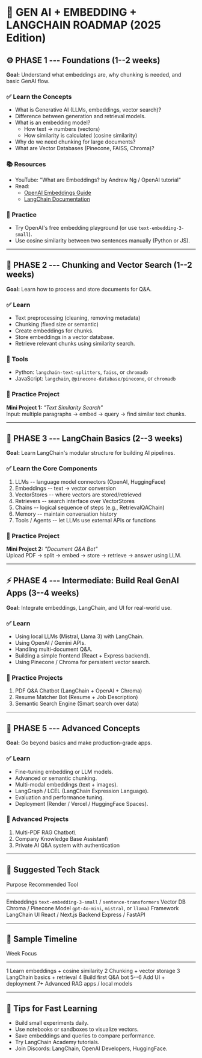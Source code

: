 # 🧭 GEN AI + EMBEDDING + LANGCHAIN ROADMAP (2025 Edition)

## ⚙️ PHASE 1 --- Foundations (1--2 weeks)

**Goal:** Understand what embeddings are, why chunking is needed, and
basic GenAI flow.

### ✅ Learn the Concepts

-   What is Generative AI (LLMs, embeddings, vector search)?
-   Difference between generation and retrieval models.
-   What is an embedding model?
    -   How text → numbers (vectors)
    -   How similarity is calculated (cosine similarity)
-   Why do we need chunking for large documents?
-   What are Vector Databases (Pinecone, FAISS, Chroma)?

### 📚 Resources

-   YouTube: "What are Embeddings? by Andrew Ng / OpenAI tutorial"
-   Read:
    -   [OpenAI Embeddings
        Guide](https://platform.openai.com/docs/guides/embeddings)
    -   [LangChain Documentation](https://docs.langchain.com)

### 🧠 Practice

-   Try OpenAI's free embedding playground (or use
    `text-embedding-3-small`).
-   Use cosine similarity between two sentences manually (Python or JS).

------------------------------------------------------------------------

## 🧩 PHASE 2 --- Chunking and Vector Search (1--2 weeks)

**Goal:** Learn how to process and store documents for Q&A.

### ✅ Learn

-   Text preprocessing (cleaning, removing metadata)
-   Chunking (fixed size or semantic)
-   Create embeddings for chunks.
-   Store embeddings in a vector database.
-   Retrieve relevant chunks using similarity search.

### 🧰 Tools

-   Python: `langchain-text-splitters`, `faiss`, or `chromadb`
-   JavaScript: `langchain`, `@pinecone-database/pinecone`, or
    `chromadb`

### 🧠 Practice Project

**Mini Project 1:** *"Text Similarity Search"*\
Input: multiple paragraphs → embed → query → find similar text chunks.

------------------------------------------------------------------------

## 🧱 PHASE 3 --- LangChain Basics (2--3 weeks)

**Goal:** Learn LangChain's modular structure for building AI pipelines.

### ✅ Learn the Core Components

1.  LLMs -- language model connectors (OpenAI, HuggingFace)
2.  Embeddings -- text → vector conversion
3.  VectorStores -- where vectors are stored/retrieved
4.  Retrievers -- search interface over VectorStores
5.  Chains -- logical sequence of steps (e.g., RetrievalQAChain)
6.  Memory -- maintain conversation history
7.  Tools / Agents -- let LLMs use external APIs or functions

### 🧠 Practice Project

**Mini Project 2:** *"Document Q&A Bot"*\
Upload PDF → split → embed → store → retrieve → answer using LLM.

------------------------------------------------------------------------

## ⚡ PHASE 4 --- Intermediate: Build Real GenAI Apps (3--4 weeks)

**Goal:** Integrate embeddings, LangChain, and UI for real-world use.

### ✅ Learn

-   Using local LLMs (Mistral, Llama 3) with LangChain.
-   Using OpenAI / Gemini APIs.
-   Handling multi-document Q&A.
-   Building a simple frontend (React + Express backend).
-   Using Pinecone / Chroma for persistent vector search.

### 🧠 Practice Projects

1.  PDF Q&A Chatbot (LangChain + OpenAI + Chroma)
2.  Resume Matcher Bot (Resume + Job Description)
3.  Semantic Search Engine (Smart search over data)

------------------------------------------------------------------------

## 🚀 PHASE 5 --- Advanced Concepts

**Goal:** Go beyond basics and make production-grade apps.

### ✅ Learn

-   Fine-tuning embedding or LLM models.
-   Advanced or semantic chunking.
-   Multi-modal embeddings (text + images).
-   LangGraph / LCEL (LangChain Expression Language).
-   Evaluation and performance tuning.
-   Deployment (Render / Vercel / HuggingFace Spaces).

### 🧠 Advanced Projects

1.  Multi-PDF RAG Chatbot\
2.  Company Knowledge Base Assistant\
3.  Private AI Q&A system with authentication

------------------------------------------------------------------------

## 🧩 Suggested Tech Stack

  Purpose      Recommended Tool
  ------------ ----------------------------------------------------
  Embeddings   `text-embedding-3-small` / `sentence-transformers`
  Vector DB    Chroma / Pinecone
  Model        `gpt-4o-mini`, `mistral`, or `llama3`
  Framework    LangChain
  UI           React / Next.js
  Backend      Express / FastAPI

------------------------------------------------------------------------

## 📅 Sample Timeline

  Week   Focus
  ------ --------------------------------------
  1      Learn embeddings + cosine similarity
  2      Chunking + vector storage
  3      LangChain basics + retrieval
  4      Build first Q&A bot
  5--6   Add UI + deployment
  7+     Advanced RAG apps / local models

------------------------------------------------------------------------

## 🧠 Tips for Fast Learning

-   Build small experiments daily.
-   Use notebooks or sandboxes to visualize vectors.
-   Save embeddings and queries to compare performance.
-   Try LangChain Academy tutorials.
-   Join Discords: LangChain, OpenAI Developers, HuggingFace.
